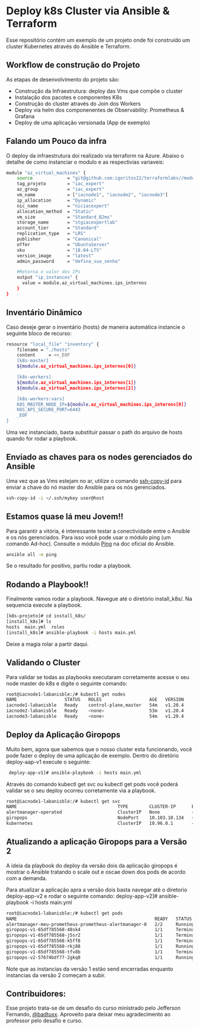 # Deploy k8s Cluster via Ansible & Terraform
Esse reposítório contém um exemplo de um projeto onde foi construído um cluster Kubernetes através do Ansible e Terraform.

## Workflow de construção do Projeto
As etapas de desenvolvimento do projeto são:
- Construção da Infraestrutura: deploy das Vms que compõe o cluster
- Instalação dos pacotes e componentes K8s
- Construção do cluster através do Join dos Workers
- Deploy via helm dos componenentes de Observability: Prometheus & Grafana
- Deploy de uma aplicação versionada (App de exemplo)

## Falando um Pouco da infra
O deploy da infraestrutura doi realizado via terraform na Azure. Abaixo o detalhe de como instanciar o modulo e as respectivias variaveis:

```bash
module "az_virtual_machines" {
    source             = "git@github.com:igoritos22/terraformlabs//modules/az_virtual_machine"
    tag_projeto        = "iac_expert"
    az_group           = "iac_expert"
    vm_name            = ["iacnode1", "iacnode2", "iacnode3"]
    ip_allocation      = "Dynamic"
    nic_name           = "niciacexpert"
    allocation_method  = "Static"
    vm_size            = "Standard_B2ms"
    storage_name       = "stgiacexpertlab"
    account_tier       = "Standard"
    replication_type   = "LRS"
    publisher          = "Canonical"
    offer              = "UbuntuServer"
    sku                = "18.04-LTS"
    version_image      = "latest"
    admin_password     = "defina_sua_senha"

    #Retorna o valor dos IPs
    output "ip_instances" {
      value = module.az_virtual_machines.ips_internos
    }
}
```
## Inventário Dinâmico
Caso deseje gerar o inventário (hosts) de maneira automática instancie o seguinte bloco de recurso:
```bash
resource "local_file" "inventory" {
    filename = "./hosts"
    content     = <<_EOF
    [k8s-master]
    ${module.az_virtual_machines.ips_internos[0]}

    [k8s-workers]
    ${module.az_virtual_machines.ips_internos[1]}
    ${module.az_virtual_machines.ips_internos[2]}

    [k8s-workers:vars]
    K8S_MASTER_NODE_IP=${module.az_virtual_machines.ips_internos[0]}
    K8S_API_SECURE_PORT=6443
    _EOF
}
```
Uma vez instanciado, basta substituir passar o path do arquivo de hosts quando for rodar a playbook. 

## Enviado as chaves para os nodes gerenciados do Ansible
Uma vez que as Vms estejam no ar, utilize o comando [ssh-copy-id](https://www.ssh.com/ssh/copy-id) para enviar a chave do nó master do Ansible para os nós gerenciados.
```bash
ssh-copy-id -i ~/.ssh/mykey user@host
```

## Estamos quase lá meu Jovem!!

Para garantir a vitória, é interessante testar a conectividade entre o Ansible e os nós gerenciados. Para isso você pode usar o módulo ping (um comando Ad-hoc). Consulte o módulo [Ping](https://docs.ansible.com/ansible/2.3/ping_module.html) na doc oficial do Ansible.

```bash
ansible all -m ping
```
Se o resultado for positivo, partiu rodar a playbook.

## Rodando a Playbook!!
Finalmente vamos rodar a playbook. Navegue até o diretório install_k8s/. Na sequencia execute a playbook.
```bash
[k8s-projeto]# cd install_k8s/
[install_k8s]# ls
hosts  main.yml  roles
[install_k8s]# ansible-playbook -i hosts main.yml
```
Deixe a magia rolar a partir daqui.

## Validando o Cluster
Para validar se todas as playbooks executaram corretamente acesse o seu node master do k8s e digite o seguinte comando:
```bash
root@iacnode1-labanisble:/# kubectl get nodes
NAME                  STATUS   ROLES                  AGE   VERSION
iacnode1-labanisble   Ready    control-plane,master   54m   v1.20.4
iacnode2-labanisble   Ready    <none>                 53m   v1.20.4
iacnode3-labanisble   Ready    <none>                 54m   v1.20.4
```
## Deploy da Aplicação Giropops

Muito bem, agora que sabemos que o nosso cluster esta funcionando, você pode fazer o deploy de uma aplicação de exemplo. Dentro do diretório deploy-aap-v1 execute o seguinte:
```bash
 deploy-app-v1]# ansible-playbook -i hosts main.yml
```
Através do comando kubectl get svc ou kubectl get pods você poderá validar se o seu deploy ocorreu corretamente via a playbook.

```bash
root@iacnode1-labanisble:/# kubectl get svc
NAME                                      TYPE        CLUSTER-IP      EXTERNAL-IP   PORT(S)                        AGE
alertmanager-operated                     ClusterIP   None            <none>        9093/TCP,9094/TCP,9094/UDP     66m
giropops                                  NodePort    10.103.10.134   <none>        80:32222/TCP,32111:32111/TCP   60m
kubernetes                                ClusterIP   10.96.0.1       <none>        443/TCP                        67m
```
## Atualizando a aplicação Giropops para a Versão 2
A ideia da playbook do deploy da versão dois da aplicação giropops é mostrar o Ansible tratando o scale out e oscae down dos pods de acordo com a demanda.

Para atualizar a aplicação apra a versão dois basta navegar até o diretorio deploy-app-v2 e rodar o seguinte comando:
deploy-app-v2]# ansible-playbook -i hosts main.yml
```bash
root@iacnode1-labanisble:/# kubectl get pods
NAME                                                    READY   STATUS        RESTARTS   AGE
alertmanager-meu-prometheus-prometheus-alertmanager-0   2/2     Running       0          72m
giropops-v1-65df785568-48sk4                            1/1     Terminating   0          6m10s
giropops-v1-65df785568-j5sr2                            1/1     Terminating   0          6m10s
giropops-v1-65df785568-k5ff8                            1/1     Terminating   0          6m10s
giropops-v1-65df785568-rkj88                            1/1     Running       0          6m10s
giropops-v1-65df785568-tfv8b                            1/1     Terminating   0          6m10s
giropops-v2-57674bdf77-2gkq8                            1/1     Running       0          60m
```
Note que as instancias da versão 1 estão send encerradas enquanto instancias da versão 2 começam a subir.

## Contribuidores:
Esse projeto trata-se de um desafio do curso ministrado pelo Jefferson Fernando,  [@badtuxx](https://github.com/badtuxx). Aproveito para deixar meu agradecimento ao professor pelo desafio e curso.
